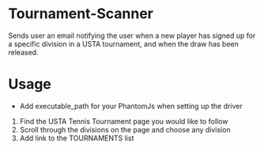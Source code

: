 # Tournament-Scanner
Sends user an email notifying the user when a new player has signed up for a specific division in a USTA tournament, and when the draw has been released.

# Usage
- Add executable_path for your PhantomJs when setting up the driver

1. Find the USTA Tennis Tournament page you would like to follow
2. Scroll through the divisions on the page and choose any division
3. Add link to the TOURNAMENTS list
